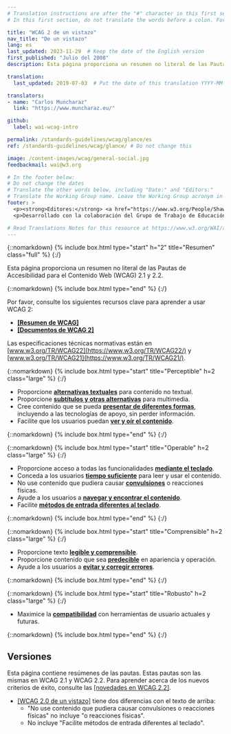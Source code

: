 ```yaml
---
# Translation instructions are after the "#" character in this first section. They are comments that do not show up in the web page. You do not need to translate the instructions after "#".
# In this first section, do not translate the words before a colon. For example, do not translate "title:". Do translate the text after "title:".

title: "WCAG 2 de un vistazo"
nav_title: "De un vistazo"
lang: es
last_updated: 2023-11-29  # Keep the date of the English version
first_published: "Julio del 2008"
description: Esta página proporciona un resumen no literal de las Pautas de Accesibilidad para el Contenido Web (WCAG) 2.

translation:
  last_updated: 2019-07-03  # Put the date of this translation YYYY-MM-DD (with month in the middle)

translators: 
- name: "Carlos Muncharaz"
  link: "https://www.muncharaz.eu/"

github:
  label: wai-wcag-intro

permalink: /standards-guidelines/wcag/glance/es
ref: /standards-guidelines/wcag/glance/ # Do not change this

image: /content-images/wcag/general-social.jpg
feedbackmail: wai@w3.org

# In the footer below:
# Do not change the dates
# Translate the other words below, including "Date:" and "Editors:"
# Translate the Working Group name. Leave the Working Group acronym in English.
footer: >
  <p><strong>Editores:</strong> <a href="https://www.w3.org/People/Shawn">Shawn Lawton Henry</a> y Wayne Dick.</p>
  <p>Desarrollado con la colaboración del Grupo de Trabajo de Educación y Difusión (<a href="https://www.w3.org/WAI/about/groups/eowg/">EOWG</a>) y el Grupo de Trabajo de Pautas de Accesibilidad (<a href="https://www.w3.org/WAI/GL/">AG WG</a>).</p>

# Read Translations Notes for this resource at https://www.w3.org/WAI/about/translating/resources/resource-specific-instructions/
---
```


{::nomarkdown}
{% include box.html type="start" h="2" title="Resumen" class="full" %}
{:/}

Esta página proporciona un resumen no literal de las Pautas de Accesibilidad para el Contenido Web (WCAG) 2.1 y 2.2.

{::nomarkdown}
{% include box.html type="end" %}
{:/}

Por favor, consulte los siguientes recursos clave para aprender a usar WCAG 2:
-   **[[Resumen de WCAG]](/standards-guidelines/wcag/)**
-   **[[Documentos de WCAG 2]](/standards-guidelines/wcag/docs/)**

Las especificaciones técnicas normativas están en [www.w3.org/TR/WCAG22](https://www.w3.org/TR/WCAG22/) y [www.w3.org/TR/WCAG21](https://www.w3.org/TR/WCAG21/).

{::nomarkdown}
{% include box.html type="start" title="Perceptible" h=2 class="large" %}
{:/}

-   Proporcione **[alternativas textuales](https://www.w3.org/WAI/WCAG22/quickref/#text-equiv)** para contenido no textual.
-   Proporcione  [**subtítulos y otras alternativas**](https://www.w3.org/WAI/WCAG22/quickref/#media-equiv) para multimedia.
-   Cree contenido que se pueda **[presentar de diferentes formas](https://www.w3.org/WAI/WCAG22/quickref/#content-structure-separation)**, incluyendo a las tecnologías de apoyo, sin perder información.
-   Facilite que los usuarios puedan **[ver y oír el contenido](https://www.w3.org/WAI/WCAG22/quickref/#visual-audio-contrast)**.

{::nomarkdown}
{% include box.html type="end" %}
{:/}


{::nomarkdown}
{% include box.html type="start" title="Operable" h=2 class="large" %}
{:/}

-   Proporcione acceso a todas las funcionalidades **[mediante el teclado](https://www.w3.org/WAI/WCAG22/quickref/#keyboard-operation)**.
-   Conceda a los usuarios **[tiempo suficiente](https://www.w3.org/WAI/WCAG22/quickref/#time-limits)** para leer y usar el contenido.
-   No use contenido que pudiera causar **[convulsiones](https://www.w3.org/WAI/WCAG22/quickref/#seizure)** o reacciones físicas.
-   Ayude a los usuarios a **[navegar y encontrar el contenido](https://www.w3.org/WAI/WCAG22/quickref/#navigation-mechanisms)**.
-   Facilite **[métodos de entrada diferentes al teclado](https://www.w3.org/WAI/WCAG22/quickref/#navigation-mechanisms)**.

{::nomarkdown}
{% include box.html type="end" %}
{:/}

{::nomarkdown}
{% include box.html type="start" title="Comprensible" h=2 class="large" %}
{:/}

-   Proporcione texto **[legible y comprensible](https://www.w3.org/WAI/WCAG22/quickref/#meaning)**.
-   Proporcione contenido que sea **[predecible](https://www.w3.org/WAI/WCAG22/quickref/#consistent-behavior)** en apariencia y operación.
-   Ayude a los usuarios a **[evitar y corregir errores](https://www.w3.org/WAI/WCAG22/quickref/#minimize-error)**.

{::nomarkdown}
{% include box.html type="end" %}
{:/}

{::nomarkdown}
{% include box.html type="start" title="Robusto" h=2 class="large" %}
{:/}

-   Maximice la **[compatibilidad](https://www.w3.org/WAI/WCAG22/quickref/#ensure-compat)** con herramientas de usuario actuales y futuras.

{::nomarkdown}
{% include box.html type="end" %}
{:/}

## Versiones

Esta página contiene resúmenes de las pautas. Estas pautas son las mismas en WCAG 2.1 y WCAG 2.2. Para aprender acerca de los nuevos criterios de éxito, consulte las [[novedades en WCAG 2.2]](/standards-guidelines/wcag/new-in-22/).

* [[WCAG 2.0 de un vistazo]](/standards-guidelines/wcag/20/glance/) tiene dos diferencias con el texto de arriba:
    * "No use contenido que pudiera causar convulsiones o reacciones físicas" no incluye "o reacciones físicas".
    * No incluye "Facilite métodos de entrada diferentes al teclado".
